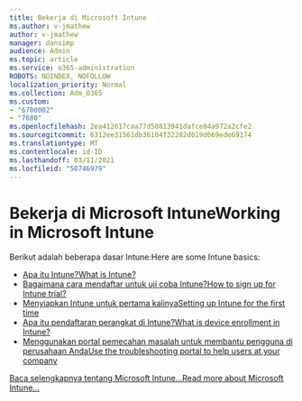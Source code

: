 ```yaml
---
title: Bekerja di Microsoft Intune
ms.author: v-jmathew
author: v-jmathew
manager: dansimp
audience: Admin
ms.topic: article
ms.service: o365-administration
ROBOTS: NOINDEX, NOFOLLOW
localization_priority: Normal
ms.collection: Adm_O365
ms.custom:
- "6700002"
- "7680"
ms.openlocfilehash: 2ea412617caa77d50813941dafce84a972a2cfe2
ms.sourcegitcommit: 6312ee31561db36104f32282d019d069ede69174
ms.translationtype: MT
ms.contentlocale: id-ID
ms.lasthandoff: 03/11/2021
ms.locfileid: "50746979"
---
```

# <a name="working-in-microsoft-intune"></a><span data-ttu-id="355eb-102">Bekerja di Microsoft Intune</span><span class="sxs-lookup"><span data-stu-id="355eb-102">Working in Microsoft Intune</span></span>

<span data-ttu-id="355eb-103">Berikut adalah beberapa dasar Intune:</span><span class="sxs-lookup"><span data-stu-id="355eb-103">Here are some Intune basics:</span></span>

- [<span data-ttu-id="355eb-104">Apa itu Intune?</span><span class="sxs-lookup"><span data-stu-id="355eb-104">What is Intune?</span></span>](https://docs.microsoft.com/mem/intune/fundamentals/what-is-intune)
- [<span data-ttu-id="355eb-105">Bagaimana cara mendaftar untuk uji coba Intune?</span><span class="sxs-lookup"><span data-stu-id="355eb-105">How to sign up for Intune trial?</span></span>](https://docs.microsoft.com/mem/intune/fundamentals/free-trial-sign-up)
- [<span data-ttu-id="355eb-106">Menyiapkan Intune untuk pertama kalinya</span><span class="sxs-lookup"><span data-stu-id="355eb-106">Setting up Intune for the first time</span></span>](https://docs.microsoft.com/mem/intune/fundamentals/setup-steps)
- [<span data-ttu-id="355eb-107">Apa itu pendaftaran perangkat di Intune?</span><span class="sxs-lookup"><span data-stu-id="355eb-107">What is device enrollment in Intune?</span></span>](https://docs.microsoft.com/mem/intune/enrollment/device-enrollment)
- [<span data-ttu-id="355eb-108">Menggunakan portal pemecahan masalah untuk membantu pengguna di perusahaan Anda</span><span class="sxs-lookup"><span data-stu-id="355eb-108">Use the troubleshooting portal to help users at your company</span></span>](https://docs.microsoft.com/mem/intune/fundamentals/help-desk-operators)

[<span data-ttu-id="355eb-109">Baca selengkapnya tentang Microsoft Intune...</span><span class="sxs-lookup"><span data-stu-id="355eb-109">Read more about Microsoft Intune...</span></span>](https://docs.microsoft.com/mem/intune/)
